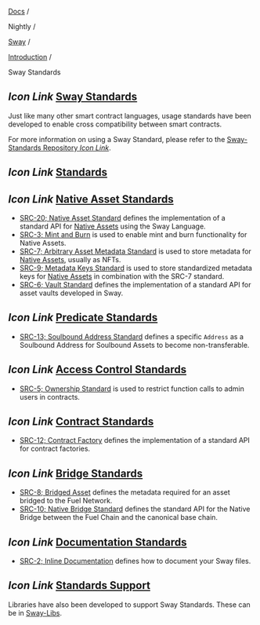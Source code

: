 [Docs](https://docs.fuel.network/) /

Nightly  /

[Sway](https://docs.fuel.network/docs/nightly/sway/) /

[Introduction](https://docs.fuel.network/docs/nightly/sway/introduction/) /

Sway Standards

## _Icon Link_ [Sway Standards](https://docs.fuel.network/docs/nightly/sway/introduction/sway_standards/\#sway-standards)

Just like many other smart contract languages, usage standards have been developed to enable cross compatibility between smart contracts.

For more information on using a Sway Standard, please refer to the [Sway-Standards Repository _Icon Link_](https://github.com/FuelLabs/sway-standards).

## _Icon Link_ [Standards](https://docs.fuel.network/docs/nightly/sway/introduction/sway_standards/\#standards)

## _Icon Link_ [Native Asset Standards](https://docs.fuel.network/docs/nightly/sway/introduction/sway_standards/\#native-asset-standards)

- [SRC-20; Native Asset Standard](https://docs.fuel.network/docs/nightly/sway-standards/src-20-native-asset/) defines the implementation of a standard API for [Native Assets](https://docs.fuel.network/docs/nightly/sway/blockchain-development/native_assets/) using the Sway Language.
- [SRC-3; Mint and Burn](https://docs.fuel.network/docs/nightly/sway-standards/src-3-minting-and-burning/) is used to enable mint and burn functionality for Native Assets.
- [SRC-7; Arbitrary Asset Metadata Standard](https://docs.fuel.network/docs/nightly/sway-standards/src-7-asset-metadata/) is used to store metadata for [Native Assets](https://docs.fuel.network/docs/nightly/sway/blockchain-development/native_assets/), usually as NFTs.
- [SRC-9; Metadata Keys Standard](https://docs.fuel.network/docs/nightly/sway-standards/src-9-metadata-keys/) is used to store standardized metadata keys for [Native Assets](https://docs.fuel.network/docs/nightly/sway/blockchain-development/native_assets/) in combination with the SRC-7 standard.
- [SRC-6; Vault Standard](https://docs.fuel.network/docs/nightly/sway-standards/src-6-vault/) defines the implementation of a standard API for asset vaults developed in Sway.

## _Icon Link_ [Predicate Standards](https://docs.fuel.network/docs/nightly/sway/introduction/sway_standards/\#predicate-standards)

- [SRC-13; Soulbound Address Standard](https://docs.fuel.network/docs/nightly/sway-standards/src-13-soulbound-address/) defines a specific `Address` as a Soulbound Address for Soulbound Assets to become non-transferable.

## _Icon Link_ [Access Control Standards](https://docs.fuel.network/docs/nightly/sway/introduction/sway_standards/\#access-control-standards)

- [SRC-5; Ownership Standard](https://docs.fuel.network/docs/nightly/sway-standards/src-5-ownership/) is used to restrict function calls to admin users in contracts.

## _Icon Link_ [Contract Standards](https://docs.fuel.network/docs/nightly/sway/introduction/sway_standards/\#contract-standards)

- [SRC-12; Contract Factory](https://docs.fuel.network/docs/nightly/sway-standards/src-12-contract-factory/) defines the implementation of a standard API for contract factories.

## _Icon Link_ [Bridge Standards](https://docs.fuel.network/docs/nightly/sway/introduction/sway_standards/\#bridge-standards)

- [SRC-8; Bridged Asset](https://docs.fuel.network/docs/nightly/sway-standards/src-8-bridged-asset/) defines the metadata required for an asset bridged to the Fuel Network.
- [SRC-10; Native Bridge Standard](https://docs.fuel.network/docs/nightly/sway-standards/src-10-native-bridge/) defines the standard API for the Native Bridge between the Fuel Chain and the canonical base chain.

## _Icon Link_ [Documentation Standards](https://docs.fuel.network/docs/nightly/sway/introduction/sway_standards/\#documentation-standards)

- [SRC-2; Inline Documentation](https://docs.fuel.network/docs/nightly/sway-standards/src-2-inline-documentation/) defines how to document your Sway files.

## _Icon Link_ [Standards Support](https://docs.fuel.network/docs/nightly/sway/introduction/sway_standards/\#standards-support)

Libraries have also been developed to support Sway Standards. These can be in [Sway-Libs](https://docs.fuel.network/docs/nightly/sway/reference/sway_libs/).